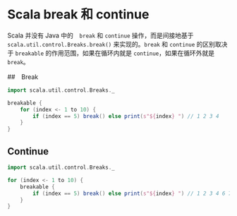 # Scala break 和 continue

Scala 并没有 Java 中的　`break` 和 `continue` 操作，而是间接地基于 `scala.util.control.Breaks.break()` 来实现的。`break` 和 `continue` 的区别取决于 `breakable` 的作用范围，如果在循环内就是 `continue`，如果在循环外就是 `break`。

##　Break

```scala
import scala.util.control.Breaks._

breakable {
	for (index <- 1 to 10) {
		if (index == 5) break() else print(s"${index} ") // 1 2 3 4
	}
}
```

## Continue

```scala
import scala.util.control.Breaks._

for (index <- 1 to 10) {
	breakable {
		if (index == 5) break() else print(s"${index} ") // 1 2 3 4 6 7 8 9 10
	}
}
```